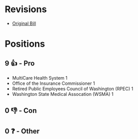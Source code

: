 # Revisions
* [Original Bill](1/)

# Positions
## 9 👍 - Pro
* MultiCare Health System 1
* Office of the Insurance Commissioner 1
* Retired Public Employees Council of Washington (RPEC) 1
* Washington State Medical Assocation (WSMA) 1

## 0 👎 - Con

## 0 ❓ - Other
